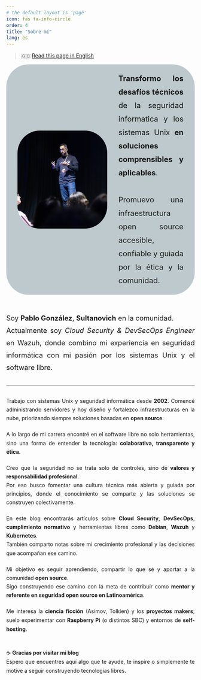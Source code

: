 ```yaml
---
# the default layout is 'page'
icon: fas fa-info-circle
order: 4
title: "Sobre mí"
lang: es
---
```


<!-- >> Add Markdown syntax content to file `_tabs/about.md`{: .filepath } and it will show up on this page.
{: .prompt-tip } -->

> 🇬🇧 [Read this page in English](/about-en/)

<div style="display:flex; align-items:center; gap:30px; background-color:rgba(60, 96, 105, 0.33); padding:20px 30px; border-radius:60px; margin-bottom:10px;">
  <img src="/assets/img/about.jpg" alt="about"
       style="width:240px; height:auto; border-radius:60px; flex-shrink:0;">
  <div style="flex:1;">
    <p style="font-size:1.25rem; line-height:1.8; text-align:justify; margin:0;">
      <strong>Transformo los desafíos técnicos</strong> de la seguridad informatica y los sistemas Unix <strong>en soluciones comprensibles y aplicables</strong>.
      <br>
      <br>
      Promuevo una infraestructura open source accesible, confiable y guiada por la ética y la comunidad.
    </p>
  </div>
</div>
<br>


<p style="font-size:1.15rem; line-height:1.8; text-align:justify;">
  Soy <strong>Pablo González</strong>, <strong>Sultanovich</strong> en la comunidad.
  <br>
   Actualmente soy <em>Cloud Security &amp; DevSecOps Engineer</em> en Wazuh,
    donde combino mi experiencia en seguridad informática con mi pasión por los sistemas Unix y el software libre.
</p>


<hr style="opacity:0.8; margin:30px 0;">

<p style="text-align:justify; line-height:1.65; margin-bottom:20px;">
  Trabajo con sistemas Unix y seguridad informática desde <strong>2002</strong>.  
  Comencé administrando servidores y hoy diseño y fortalezco infraestructuras en la nube,  
  priorizando siempre soluciones basadas en <strong>open source</strong>.
</p>

<p style="text-align:justify; line-height:1.65; margin-bottom:20px;">
  A lo largo de mi carrera encontré en el software libre no solo herramientas,  
  sino una forma de entender la tecnología: <strong>colaborativa, transparente y ética</strong>.
</p>

<p style="text-align:justify; line-height:1.65; margin-bottom:20px;">
  Creo que la seguridad no se trata solo de controles, sino de <strong>valores y responsabilidad profesional</strong>.  
  <br>
  Por eso busco fomentar una cultura técnica más abierta y guiada por principios,  
  donde el conocimiento se comparte y las soluciones se construyen colectivamente.
</p>

<p style="text-align:justify; line-height:1.65; margin-bottom:20px;">
  En este blog encontrarás artículos sobre <strong>Cloud Security</strong>, <strong>DevSecOps</strong>,  
  <strong>cumplimiento normativo</strong> y herramientas libres como <strong>Debian</strong>,  
  <strong>Wazuh</strong> y <strong>Kubernetes</strong>.  
  <br>
  También comparto notas sobre mi crecimiento profesional y las decisiones que acompañan ese camino.
</p>

<p style="text-align:justify; line-height:1.65; margin-bottom:20px;">
  Mi objetivo es seguir aprendiendo, compartir lo que sé y aportar a la comunidad <strong>open source</strong>.  
  <br>
  Sigo construyendo ese camino con la meta de contribuir como  <strong>mentor y referente en seguridad open source en Latinoamérica</strong>.
</p>

<p style="text-align:justify; line-height:1.7; margin-bottom:40px;">
  Me interesa la <strong>ciencia ficción</strong> (Asimov, Tolkien) y los <strong>proyectos makers</strong>;  
  suelo experimentar con <strong>Raspberry Pi</strong> (o distintos SBC) y entornos de <strong>self-hosting</strong>.
</p>


<p style="text-align:justify; line-height:1.7; margin-bottom:0px;">
  ☕ <strong>Gracias por visitar mi blog</strong> <br>
  Espero que encuentres aquí algo que te ayude, te inspire o simplemente te motive  
  a seguir construyendo tecnologías libres.
</p>